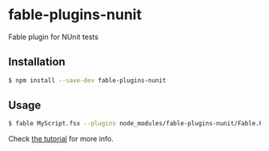 # fable-plugins-nunit

Fable plugin for NUnit tests

## Installation

```sh
$ npm install --save-dev fable-plugins-nunit
```

## Usage

```sh
$ fable MyScript.fsx --plugins node_modules/fable-plugins-nunit/Fable.Plugins.NUnit.dll
```

Check [the tutorial](http://fable-compiler.github.io/samples/nunit/) for more info.

